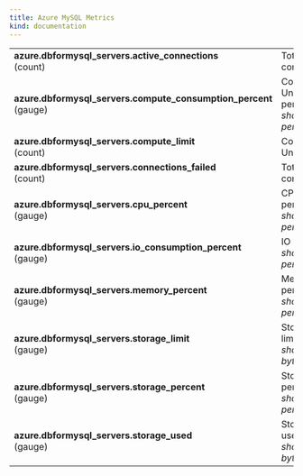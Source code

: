 ```yaml
---
title: Azure MySQL Metrics
kind: documentation
---
```


|                                                           |                                                                               |
| :---------------------------------------------------------|:------------------------------------------------------------------------------|
| **azure.dbformysql_servers.active_connections** <br/> (count) | Total active connections |
| **azure.dbformysql_servers.compute_consumption_percent** <br/> (gauge) | Compute Unit percentage <br/> *shown as percent*|
| **azure.dbformysql_servers.compute_limit** <br/> (count) | Compute Unit limit |
| **azure.dbformysql_servers.connections_failed** <br/> (count) | Total failed connections |
| **azure.dbformysql_servers.cpu_percent** <br/> (gauge) | CPU percent <br/> *shown as percent* |
| **azure.dbformysql_servers.io_consumption_percent** <br/> (gauge) | IO percent <br/> *shown as percent* |
| **azure.dbformysql_servers.memory_percent** <br/> (gauge) | Memory percent <br/> *shown as percent* |
| **azure.dbformysql_servers.storage_limit** <br/> (gauge) | Storage limit <br/> *shown as byte* |
| **azure.dbformysql_servers.storage_percent** <br/> (gauge) | Storage percentage <br/> *shown as percent* |
| **azure.dbformysql_servers.storage_used** <br/> (gauge) |	Storage used <br/> *shown as byte* |